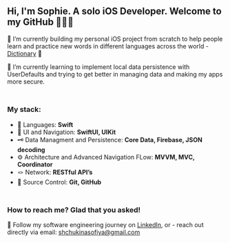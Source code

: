 ## Hi, I'm Sophie. A solo iOS Developer. Welcome to my GitHub 👩🏽‍💻
🔭 I’m currently building my personal iOS project from scratch to help people learn and practice new words in different languages across the world - [Dictionary](https://github.com/cyberbitrixx/Dictionary) 💙

🌱 I’m currently learning to implement local data persistence with UserDefaults and trying to get better in managing data and making my apps more secure.
<br><br>

##
### My stack:

- 🐥 Languages: **Swift**
- 📱 UI and Navigation: **SwiftUI, UIKit**
- 🗝️ Data Managment and Persistence: **Core Data, Firebase, JSON decoding**
- ⚙️ Architecture and Advanced Navigation FLow: **MVVM, MVC, Coordinator**
- 🪢 Network: **RESTful API’s**
- 🧩 Source Control: **Git, GitHub**
<br><br>

##
### How to reach me? Glad that you asked!
💭 Follow my software engineering journey on [LinkedIn](https://www.linkedin.com/in/sophie-dev/), or - reach out directly via email: shchukinasofiya@gmail.com

<!--
**cyberbitrixx/cyberbitrixx** is a ✨ _special_ ✨ repository because its `README.md` (this file) appears on your GitHub profile.

Here are some ideas to get you started:

- 🔭 I’m currently working on ...
- 🌱 I’m currently learning ...
- 👯 I’m looking to collaborate on ...
- 🤔 I’m looking for help with ...
- 💬 Ask me about ...
- 📫 How to reach me: ...
- 😄 Pronouns: ...
- ⚡ Fun fact: ...
-->
